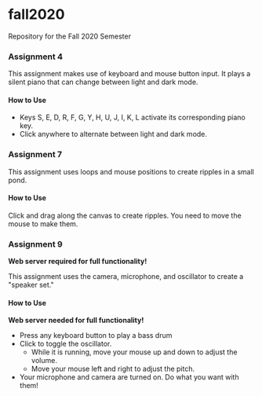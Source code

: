# fall2020
Repository for the Fall 2020 Semester

### **Assignment 4**  
This assignment makes use of keyboard and mouse button input. It plays a silent piano that can change between light and dark mode.

#### How to Use
* Keys S, E, D, R, F, G, Y, H, U, J, I, K, L activate its corresponding piano key.  
* Click anywhere to alternate between light and dark mode.

### **Assignment 7**  
This assignment uses loops and mouse positions to create ripples in a small pond.

#### How to Use  
Click and drag along the canvas to create ripples. You need to move the mouse to make them.

### **Assignment 9**

**Web server required for full functionality!**

This assignment uses the camera, microphone, and oscillator to create a "speaker set."

#### How to Use  
**Web server needed for full functionality!**  
* Press any keyboard button to play a bass drum  
* Click to toggle the oscillator.
  * While it is running, move your mouse up and down to adjust the volume.
  * Move your mouse left and right to adjust the pitch.  
* Your microphone and camera are turned on. Do what you want with them!
